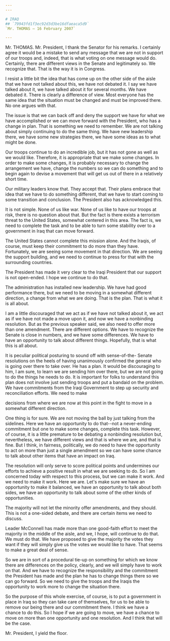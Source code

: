```yaml
---
---

# IRAQ
## `79943fd1f3ec92d3d3be16dfaeaca5d9`
`Mr. THOMAS — 16 February 2007`

---
```



Mr. THOMAS. Mr. President, I thank the Senator for his remarks. I 
certainly agree it would be a mistake to send any message that we are 
not in support of our troops and, indeed, that is what voting on one 
message would do. Certainly, there are different views in the Senate 
and legitimately so. We recognize that. That is the way it is in 
Congress.

I resist a little bit the idea that has come up on the other side of 
the aisle that we have not talked about this, we have not debated it. I 
say we have talked about it, we have talked about it for several 
months. We have debated it. There is clearly a difference of view. Most 
everyone has the same idea that the situation must be changed and must 
be improved there. No one argues with that.

The issue is that we can back off and deny the support we have for 
what we have accomplished or we can move forward with the President, 
who has a change in plan. That is something we need to remember. We are 
not talking about simply continuing to do the same thing. We have new 
leadership there, we have some new strategies there, we have some ideas 
as to what might be done.

Our troops continue to do an incredible job, but it has not gone as 
well as we would like. Therefore, it is appropriate that we make some 
changes. In order to make some changes, it is probably necessary to 
change the arrangement we have, change the numbers so we can do 
something and to begin again to devise a movement that will get us out 
of there in a relatively short time.

Our military leaders know that. They accept that. Their plans embrace 
that idea that we have to do something different, that we have to start 
coming to some transition and conclusion. The President also has 
acknowledged this.

It is not simple. None of us like war. None of us like to have our 
troops at risk, there is no question about that. But the fact is there 
exists a terrorism threat to the United States, somewhat centered in 
this area. The fact is, we need to complete the task and to be able to 
turn some stability over to a government in Iraq that can move forward.

The United States cannot complete this mission alone. And the Iraqis, 
of course, must keep their commitment to do more than they have. 
Fortunately, we are seeing some movement in that direction. We are 
seeing the support building, and we need to continue to press for that 
with the surrounding countries.

The President has made it very clear to the Iraqi President that our 
support is not open-ended. I hope we continue to do that.

The administration has installed new leadership. We have had good 
performance there, but we need to be moving in a somewhat different 
direction, a change from what we are doing. That is the plan. That is 
what it is all about.

I am a little discouraged that we act as if we have not talked about 
it, we act as if we have not made a move upon it, and now we have a 
nonbinding resolution. But as the previous speaker said, we also need 
to offer more than one amendment. There are different options. We have 
to recognize the Senate is close in numbers, and we have some 
differences. We have to have an opportunity to talk about different 
things. Hopefully, that is what this is all about.

It is peculiar political posturing to sound off with sense-of-the-
Senate resolutions on the heels of having unanimously confirmed the 
general who is going over there to take over. He has a plan. It would 
be discouraging to him, I am sure, to learn we are sending him over 
there, but we are not going to do the things he needs to do. It is 
important for folks to understand this plan does not involve just 
sending troops and put a bandaid on the problem. We have commitments 
from the Iraqi Government to step up security and reconciliation 
efforts. We need to make


decisions from where we are now at this point in the fight to move in a 
somewhat different direction.

One thing is for sure. We are not moving the ball by just talking 
from the sidelines. Here we have an opportunity to do that--not a 
never-ending commitment but one to make some changes, complete this 
task. However, of course, it is a little premature to be debating a 
nonbinding resolution but, nevertheless, we have different views and 
that is where we are, and that is fine. But I think, in fairness, 
politically, we do need to have the opportunity to act on more than 
just a single amendment so we can have some chance to talk about other 
items that have an impact on Iraq.

The resolution will only serve to score political points and 
undermines our efforts to achieve a positive result in what we are 
seeking to do. So I am concerned today with respect to this process, 
but we can make it work. And we need to make it work. Here we are. 
Let's make sure we have an opportunity to make it balanced, we have an 
opportunity to talk about both sides, we have an opportunity to talk 
about some of the other kinds of opportunities.

The majority will not let the minority offer amendments, and they 
should. This is not a one-sided debate, and there are certain items we 
need to discuss.

Leader McConnell has made more than one good-faith effort to meet the 
majority in the middle of the aisle, and we, I hope, will continue to 
do that. We must do that. We have proposed to give the majority the 
votes they want if they will simply give us the votes we would like to 
have. That seems to make a great deal of sense.

So we are in sort of a procedural tie-up on something for which we 
know there are differences on the policy, clearly, and we will simply 
have to work on that. And we have to recognize the responsibility and 
the commitment the President has made and the plan he has to change 
things there so we can go forward. So we need to give the troops and 
the Iraqis the opportunity to work more to change the situation there.

So the purpose of this whole exercise, of course, is to put a 
government in place in Iraq so they can take care of themselves, for us 
to be able to remove our being there and our commitment there. I think 
we have a chance to do this. So I hope if we are going to move, we have 
a chance to move on more than one opportunity and one resolution. And I 
think that will be the case.

Mr. President, I yield the floor.